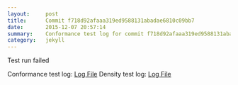 ```yaml
---
layout:     post
title:      Commit f718d92afaaa319ed9588131abadae6810c09bb7
date:       2015-12-07 20:57:14
summary:    Conformance test log for commit f718d92afaaa319ed9588131abadae6810c09bb7.
category:   jekyll
---
```


Test run failed

Conformance test log: [Log File](http://s3-us-west-2.amazonaws.com/kraken-e2e-logs/conformance/kraken_f718d92afaaa319ed9588131abadae6810c09bb7_conformance.log)
Density test log: [Log File](http://s3-us-west-2.amazonaws.com/kraken-e2e-logs/conformance/kraken_f718d92afaaa319ed9588131abadae6810c09bb7_density.log)
